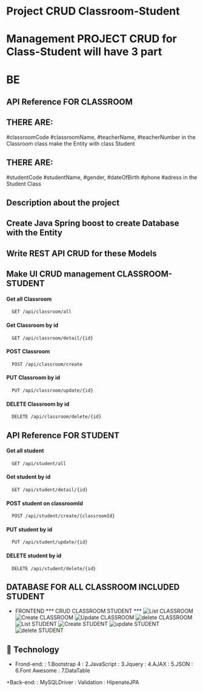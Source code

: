 
# Project CRUD Classroom-Student
# Management PROJECT CRUD for Class-Student will have 3 part

# BE
## API Reference FOR CLASSROOM
## THERE ARE:
#classroomCode
#classroomName,
#teacherName,
#teacherNumber
in the Classroom class
make the Entity with class Student 
## THERE ARE:
#studentCode
#studentName,
#gender,
#dateOfBirth
#phone
#adress
in the Student Class


## Description about the project
## Create Java Spring boost to create Database with the Entity
## Write REST API CRUD for these Models
## Make UI CRUD management CLASSROOM-STUDENT

#### Get all Classroom

```http://localhost:8088
  GET /api/classroom/all
```
#### Get Classroom by id
```http
  GET /api/classroom/detail/{id}
```
#### POST Classroom
```http://localhost:8088
  POST /api/classroom/create
```
#### PUT Classroom by id
```http
  PUT /api/classroom/update/{id}
```
#### DELETE Classroom by id
```http
  DELETE /api/classroom/delete/{id}
```

## API Reference FOR STUDENT
#### Get all student

```http://localhost:8088
  GET /api/student/all
```

#### Get student by id

```http
  GET /api/student/detail/{id}
```

#### POST student on classroomId
```http://localhost:8088
  POST /api/student/create/{classroomId}
```

#### PUT student by id

```http
  PUT /api/student/update/{id}
```

#### DELETE student by id

```http
  DELETE /api/student/delete/{id}
```

## DATABASE FOR ALL CLASSROOM INCLUDED STUDENT

+ FRONTEND *** CRUD CLASSROOM STUDENT ***
![List CLASSROOM](./img_readme/read_classroom.jpg)
![Create CLASSROOM](./img_readme/create_classroom.jpg)
![Update CLASSROOM](./img_readme/update_classroom.jpg)
![delete CLASSROOM](./img_readme/delete_classroom.jpg)
![List STUDENT](./img_readme/read_student.jpg)
![Create STUDENT](./img_readme/create_new_student.jpg)
![update STUDENT](./img_readme/edit_student.jpg)
![delete STUDENT](./img_readme/delete_student.jpg)

## 🧱 Technology
+ Frond-end:
: 1.Bootstrap 4
: 2.JavaScript
: 3.Jquery
: 4.AJAX
: 5.JSON
: 6.Font Awesome
: 7.DataTable

+Back-end:
: MySQLDriver
: Validation
: HipenateJPA